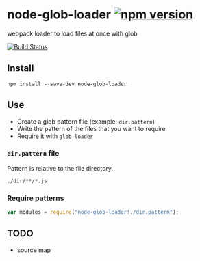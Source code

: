 # node-glob-loader [![npm version](https://badge.fury.io/js/glob-loader.svg)](http://badge.fury.io/js/glob-loader)
webpack loader to load files at once with glob

[![Build Status](https://travis-ci.org/seanchas116/glob-loader.svg?branch=master)](https://travis-ci.org/seanchas116/glob-loader)

## Install

```
npm install --save-dev node-glob-loader
```

## Use

* Create a glob pattern file (example: `dir.pattern`)
* Write the pattern of the files that you want to require
* Require it with `glob-loader`

### `dir.pattern` file

Pattern is relative to the file directory.

```
./dir/**/*.js
```

### Require patterns

```js
var modules = require("node-glob-loader!./dir.pattern");
```

## TODO

* source map
